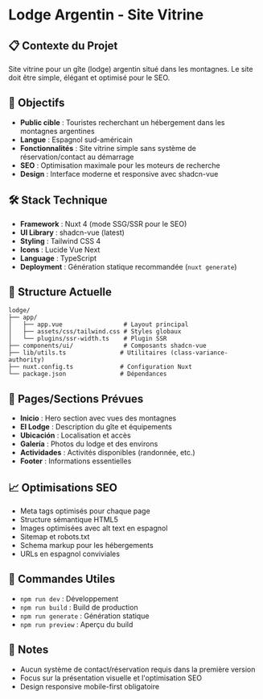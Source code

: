 # Lodge Argentin - Site Vitrine

## 📋 Contexte du Projet
Site vitrine pour un gîte (lodge) argentin situé dans les montagnes. Le site doit être simple, élégant et optimisé pour le SEO.

## 🎯 Objectifs
- **Public cible** : Touristes recherchant un hébergement dans les montagnes argentines
- **Langue** : Espagnol sud-américain
- **Fonctionnalités** : Site vitrine simple sans système de réservation/contact au démarrage
- **SEO** : Optimisation maximale pour les moteurs de recherche
- **Design** : Interface moderne et responsive avec shadcn-vue

## 🛠 Stack Technique
- **Framework** : Nuxt 4 (mode SSG/SSR pour le SEO)
- **UI Library** : shadcn-vue (latest)
- **Styling** : Tailwind CSS 4
- **Icons** : Lucide Vue Next
- **Language** : TypeScript
- **Deployment** : Génération statique recommandée (`nuxt generate`)

## 📁 Structure Actuelle
```
lodge/
├── app/
│   ├── app.vue                 # Layout principal
│   ├── assets/css/tailwind.css # Styles globaux
│   └── plugins/ssr-width.ts    # Plugin SSR
├── components/ui/              # Composants shadcn-vue
├── lib/utils.ts               # Utilitaires (class-variance-authority)
├── nuxt.config.ts             # Configuration Nuxt
└── package.json               # Dépendances
```

## 🎨 Pages/Sections Prévues
- **Inicio** : Hero section avec vues des montagnes
- **El Lodge** : Description du gîte et équipements
- **Ubicación** : Localisation et accès
- **Galería** : Photos du lodge et des environs
- **Actividades** : Activités disponibles (randonnée, etc.)
- **Footer** : Informations essentielles

## 📈 Optimisations SEO
- Meta tags optimisés pour chaque page
- Structure sémantique HTML5
- Images optimisées avec alt text en espagnol
- Sitemap et robots.txt
- Schema markup pour les hébergements
- URLs en espagnol conviviales

## 🚀 Commandes Utiles
- `npm run dev` : Développement
- `npm run build` : Build de production
- `npm run generate` : Génération statique
- `npm run preview` : Aperçu du build

## 📝 Notes
- Aucun système de contact/réservation requis dans la première version
- Focus sur la présentation visuelle et l'optimisation SEO
- Design responsive mobile-first obligatoire